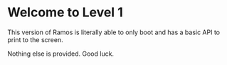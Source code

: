 # Welcome to Level 1
This version of Ramos is literally able to only boot and has a basic API to print to the screen. 

Nothing else is provided. Good luck.

